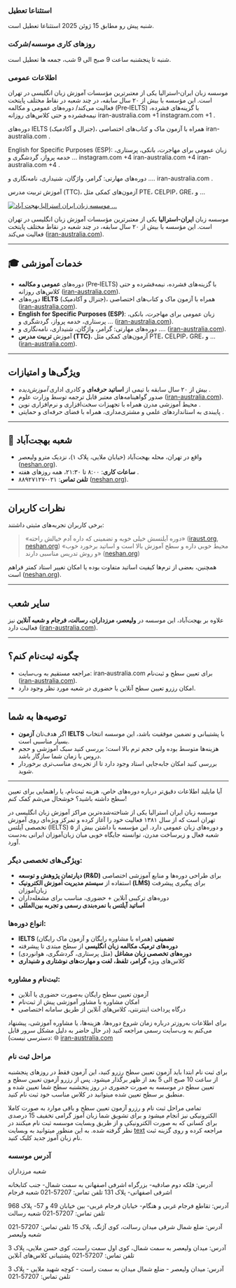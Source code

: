 ### استثناعا تعطیل
شنبه پیش رو مطابق 15 ژوئن 2025 استثناعا تعطیل است.

### روزهای کاری موسسه/شرکت
شنبه تا پنجشنبه ساعت 9 صبح الی 9 شب، جمعه ها تعطیل است.


### اطلاعات عمومی
موسسه زبان ایران‑استرالیا یکی از معتبرترین مؤسسات آموزش زبان انگلیسی در تهران است. این مؤسسه با بیش از ۲۰ سال سابقه، در چند شعبه در نقاط مختلف پایتخت فعالیت می‌کند/ دوره‌های عمومی و مکالمه (Pre‑IELTS) با گزینه‌های فشرده، نیمه‌فشرده و حتی کلاس‌های روزانه 
iran-australia.com
+1
instagram.com
+1
.

دوره‌های IELTS (جنرال و آکادمیک)، همراه با آزمون ماک و کتاب‌های اختصاصی 
iran-australia.com
.

English for Specific Purposes (ESP): زبان عمومی برای مهاجرت، بانکی، پرستاری، خدمه پرواز، گردشگری و … 
instagram.com
+4
iran-australia.com
+4
iran-australia.com
+4
.

دوره‌های مهارتی: گرامر، واژگان، شنیداری، نامه‌نگاری و …. 
iran-australia.com
.

آموزش تربیت مدرس (TTC)، آزمون‌های کمکی مثل PTE، CELPIP، GRE، و …

[![موسسه زبان ایران استراليا بهجت آباد ...](https://images.openai.com/thumbnails/c83b721f042cc15d34c496a629d2543e.jpeg)](https://neshan.org/maps/places/0350e0d092b0418f37739fcb3083544a)

موسسه زبان **ایران‑استرالیا** یکی از معتبرترین مؤسسات آموزش زبان انگلیسی در تهران است. این مؤسسه با بیش از ۲۰ سال سابقه، در چند شعبه در نقاط مختلف پایتخت فعالیت می‌کند ([iran-australia.com][1]).

---

## 🎓 خدمات آموزشی

* دوره‌های **عمومی و مکالمه** (Pre‑IELTS) با گزینه‌های فشرده، نیمه‌فشرده و حتی کلاس‌های روزانه ([iran-australia.com][2]).
* دوره‌های **IELTS** (جنرال و آکادمیک)، همراه با آزمون ماک و کتاب‌های اختصاصی ([iran-australia.com][2]).
* **English for Specific Purposes (ESP)**: زبان عمومی برای مهاجرت، بانکی، پرستاری، خدمه پرواز، گردشگری و … ([iran-australia.com][2]).
* دوره‌های مهارتی: گرامر، واژگان، شنیداری، نامه‌نگاری و …. ([iran-australia.com][2]).
* آموزش **تربیت مدرس (TTC)**، آزمون‌های کمکی مثل PTE، CELPIP، GRE، و … ([iran-australia.com][2]).

---

## ویژگی‌ها و امتیازات

* بیش از ۲۰ سال سابقه با تیمی از **اساتید حرفه‌ای** و کادری اداری *آموزش‌دیده* .
* صدور گواهینامه‌های معتبر قابل ترجمه توسط وزارت علوم ([iran-australia.com][2]).
* محیط آموزشی مدرن همراه با تجهیزات سخت‌افزاری و نرم‌افزاری نوین .
* پایبندی به استانداردهای علمی و مشتری‌مداری، همراه با فضای حرفه‌ای و حمایتی .

---

## 📍 شعبه بهجت‌آباد

* واقع در تهران، محله بهجت‌آباد (خیابان ملایی، پلاک ۱)، نزدیک مترو ولیعصر ([neshan.org][3]).
* **ساعات کاری**: ۸:۰۰ تا ۲۱:۳۰، همه روزهای هفته .
* **تلفن تماس**: ۰۲۱‑۸۸۹۲۷۱۲۷ ([neshan.org][3]).

---

## نظرات کاربران

برخی کاربران تجربه‌های مثبتی داشتند:

> «دوره آیلتسش خیلی خوبه و تضمینی که داره آدم خیالش راحته» ([iraust.org][4], [neshan.org][3])
> «محیط خوبی داره و سطح آموزش بالا است و اساتید برخورد خوب و روش تدریس مناسبی دارند» ([neshan.org][3])

همچنین، بعضی از ترم‌ها کیفیت اساتید متفاوت بوده یا امکان تغییر استاد کمتر فراهم است ([neshan.org][3]).

---

## سایر شعب

علاوه بر بهجت‌آباد، این موسسه در **ولیعصر، مرزداران، رسالت، فرجام و شعبه آنلاین** نیز فعالیت دارد ([iran-australia.com][2]).

---

## چگونه ثبت‌نام کنم؟

* مراجعه مستقیم به وب‌سایت: iran‑australia.com برای تعیین سطح و ثبت‌نام ([iran-australia.com][2]).
* امکان رزرو تعیین سطح آنلاین یا حضوری در شعبه مورد نظر وجود دارد.

---

## توصیه‌ها به شما

* اگر هدف‌تان **آزمون IELTS** با پشتیبانی و تضمین موفقیت باشد، این موسسه انتخاب بسیار مناسبی است.
* هزینه‌ها متوسط بوده ولی حجم ترم بالا است؛ بررسی کنید سبک آموزشی و حجم دروس با زمان شما سازگار باشد.
* بررسی کنید امکان جابه‌جایی استاد وجود دارد تا از تجربه‌ی مناسب‌تری برخوردار شوید.

---

آیا مایلید اطلاعات دقیق‌تر درباره دوره‌های خاص، هزینه ثبت‌نام، یا راهنمایی برای تعیین سطح داشته باشید؟ خوشحال می‌شم کمک کنم!

[1]: https://www.iran-australia.com/en/main.html?utm_source=chatgpt.com "Iran-Australia"
[2]: https://www.iran-australia.com/?utm_source=chatgpt.com "مدرسه زبان ایران استرالیا"
[3]: https://neshan.org/maps/places/0350e0d092b0418f37739fcb3083544a?utm_source=chatgpt.com "موسسه زبان ایران استراليا بهجت آباد ..."
[4]: https://www.iraust.org/?utm_source=chatgpt.com "موسسه فرهنگی هنری ایران استرالیا: صفحه اصلی"


موسسه زبان ایران استرالیا یکی از شناخته‌شده‌ترین مراکز آموزش زبان انگلیسی در تهران است که از سال ۱۳۸۱ فعالیت خود را آغاز کرده و تمرکز ویژه‌ای روی آموزش تخصصی آیلتس (IELTS) و دوره‌های زبان عمومی دارد. این مؤسسه با داشتن بیش از ۵ شعبه فعال و زیرساخت مدرن، توانسته جایگاه خوبی میان زبان‌آموزان ایرانی به‌دست آورد.

### ویژگی‌های تخصصی دیگر:

* **دپارتمان پژوهش و توسعه (R\&D)** برای طراحی دوره‌ها و منابع آموزشی اختصاصی
* استفاده از **سیستم مدیریت آموزش الکترونیک (LMS)** برای پیگیری پیشرفت زبان‌آموزان
* دوره‌های ترکیبی آنلاین + حضوری، مناسب برای مشغله‌داران
* **اساتید آیلتس با نمره‌بندی رسمی و تجربه بین‌المللی**

### انواع دوره‌ها:

* **IELTS تضمینی** (همراه با مشاوره رایگان و آزمون ماک رایگان)
* **دوره‌های ترمیک مکالمه زبان انگلیسی** از سطح مبتدی تا پیشرفته
* **دوره‌های تخصصی زبان مشاغل** (مثل پرستاری، گردشگری، هوانوردی)
* کلاس‌های ویژه **گرامر، تلفظ، لغت و مهارت‌های نوشتاری و شنیداری**

### ثبت‌نام و مشاوره:

* آزمون تعیین سطح رایگان به‌صورت حضوری یا آنلاین
* امکان مشاوره با مشاور آموزشی پیش از ثبت‌نام
* درگاه پرداخت اینترنتی، کلاس‌های آنلاین از طریق سامانه اختصاصی

برای اطلاعات به‌روزتر درباره زمان شروع دوره‌ها، هزینه‌ها، یا مشاوره آموزشی، پیشنهاد می‌کنم به وب‌سایت رسمی مراجعه کنید (در حال حاضر به دلیل مشکل سرور قابل دسترسی نیست):
🌐 [iran-australia.com](https://iran-australia.com)

### مراحل ثبت نام
برای ثبت نام ابتدا باید آزمون تعیین سطح رزرو کنید، این آزمون فقط در روزهای پنجشنبه از ساعت 10 صبح الی 5 بعد از ظهر برگذار میشود. پس از رزرو آزمون تعیین سطح و تعیین سطح در موسسه به صورت حضوری در روز پنجشنبه سطح شما تعیین شده و منطبق بر سطح تعیین شده میتوانید در کلاس مناسب خود ثبت نام کنید.

تمامی مراحل ثبت نام و رزرو آزمون تعیین سطح و باقی موارد به صورت کاملا الکترونیکی نیز انجام میشود و برای تشویق شما زبان آموز گرامی تخفیف 15 درصدی برای کسانی که به صورت الکترونیکی و از طریق وبسایت موسسه ثبت نام میکنند در نظر گرفته شده. به این منظور میتوانید به وبسایت [text](https://edu.iran-australia.com/login) مراجعه کرده و روی گزینه ثبت نام زبان آموز جدید کلیک کنید.

### آدرس موسسه
شعبه مرزداران

آدرس: فلکه دوم صادقیه- بزرگراه اشرفی اصفهانی به سمت شمال- جنب کتابخانه اشرفی اصفهانی- پلاک 131
تلفن تماس: 57207-021
شعبه فرجام

آدرس: تقاطع فرجام غربی و هنگام- خیابان فرجام غربی- بین خیابان 49 و 57- پلاک 968
تلفن تماس: 57207-021
شعبه رسالت

آدرس: ضلع شمال شرقی میدان رسالت، کوی آژنگ، پلاک 15
تلفن تماس: 57207-021
شعبه ولیعصر

آدرس: میدان ولیعصر به سمت شمال، کوی اول سمت راست، کوی حسن ملایی، پلاک 3
تلفن تماس: 57207-021
پشتیبانی کلاس‌های آنلاین

آدرس: میدان ولیعصر - ضلع شمال میدان به سمت راست - کوچه شهید ملایی - پلاک 3
تلفن تماس: 57207-021



